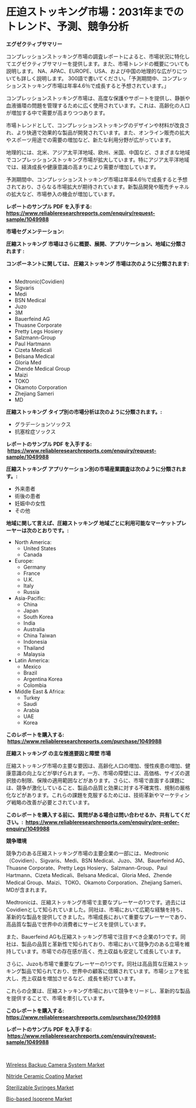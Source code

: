 <p><h1>圧迫ストッキング市場：2031年までのトレンド、予測、競争分析</h1></p><p><strong>エグゼクティブサマリー</strong></p>
<p><p>コンプレッションストッキング市場の調査レポートによると、市場状況に特化してエグゼクティブサマリーを提供します。また、市場トレンドの概要についても説明します。 NA、APAC、EUROPE、USA、および中国の地理的な広がりについても詳しく説明します。 300語で書いてください。「予測期間中、コンプレッションストッキング市場は年率4.6％で成長すると予想されています。」</p><p>コンプレッションストッキング市場は、高度な保護やサポートを提供し、静脈や血液循環の問題を管理するために広く使用されています。これは、高齢化の人口が増加する中で需要が高まりつつあります。</p><p>市場トレンドとして、コンプレッションストッキングのデザインや材料が改良され、より快適で効果的な製品が開発されています。また、オンライン販売の拡大やスポーツ用途での需要の増加など、新たな利用分野が広がっています。</p><p>地理的には、北米、アジア太平洋地域、欧州、米国、中国など、さまざまな地域でコンプレッションストッキング市場が拡大しています。特にアジア太平洋地域では、経済成長や健康意識の高まりにより需要が増加しています。</p><p>予測期間中、コンプレッションストッキング市場は年率4.6％で成長すると予想されており、さらなる市場拡大が期待されています。新製品開発や販売チャネルの拡大など、市場参入の機会が増加しています。</p></p>
<p><strong>レポートのサンプル PDF を入手する: <a href="https://www.reliableresearchreports.com/enquiry/request-sample/1049988">https://www.reliableresearchreports.com/enquiry/request-sample/1049988</a></strong></p>
<p><strong>市場セグメンテーション:</strong></p>
<p><strong> 圧縮ストッキング 市場はさらに概要、展開、アプリケーション、地域に分類されます :</strong></p>
<p><strong>コンポーネントに関しては、 圧縮ストッキング 市場は次のように分類されます: &nbsp;</strong></p>
<p><ul><li>Medtronic(Covidien)</li><li>Sigvaris</li><li>Medi</li><li>BSN Medical</li><li>Juzo</li><li>3M</li><li>Bauerfeind AG</li><li>Thuasne Corporate</li><li>Pretty Legs Hosiery</li><li>Salzmann-Group</li><li>Paul Hartmann</li><li>Cizeta Medicali</li><li>Belsana Medical</li><li>Gloria Med</li><li>Zhende Medical Group</li><li>Maizi</li><li>TOKO</li><li>Okamoto Corporation</li><li>Zhejiang Sameri</li><li>MD</li></ul></p>
<p><strong> 圧縮ストッキング タイプ別の市場分析は次のように分類されます。:</strong></p>
<p><ul><li>グラデーションソックス</li><li>抗塞栓症ソックス</li></ul></p>
<p><strong>レポートのサンプル PDF を入手する: &nbsp;<a href="https://www.reliableresearchreports.com/enquiry/request-sample/1049988">https://www.reliableresearchreports.com/enquiry/request-sample/1049988</a></strong></p>
<p><strong> 圧縮ストッキング アプリケーション別の市場産業調査は次のように分類されます。:</strong></p>
<p><ul><li>外来患者</li><li>術後の患者</li><li>妊娠中の女性</li><li>その他</li></ul></p>
<p><strong>地域に関して言えば、圧縮ストッキング 地域ごとに利用可能なマーケットプレーヤーは次のとおりです。:</strong></p>
<p><ul>
    <li>
        North America:
        <ul>
            <li>United States</li>
            <li>Canada</li>
        </ul>
    </li>
    <li>
        Europe:
        <ul>
            <li>Germany</li>
            <li>France</li>
            <li>U.K.</li>
            <li>Italy</li>
            <li>Russia</li>
        </ul>
    </li>
    <li>
        Asia-Pacific:
        <ul>
            <li>China</li>
            <li>Japan</li>
            <li>South Korea</li>
            <li>India</li>
            <li>Australia</li>
            <li>China Taiwan</li>
            <li>Indonesia</li>
            <li>Thailand</li>
            <li>Malaysia</li>
        </ul>
    </li>
    <li>
        Latin America:
        <ul>
            <li>Mexico</li>
            <li>Brazil</li>
            <li>Argentina Korea</li>
            <li>Colombia</li>
        </ul>
    </li>
    <li>
        Middle East & Africa:
        <ul>
            <li>Turkey</li>
            <li>Saudi</li>
            <li>Arabia</li>
            <li>UAE</li>
            <li>Korea</li>
        </ul>
    </li>
    </ul></p>
<p><strong>このレポートを購入する: &nbsp;<a href="https://www.reliableresearchreports.com/purchase/1049988">https://www.reliableresearchreports.com/purchase/1049988</a></strong></p>
<p><strong>圧縮ストッキング の主な推進要因と障壁 市場</strong></p>
<p><p>圧縮ストッキング市場の主要な要因は、高齢化人口の増加、慢性疾患の増加、健康意識の向上などが挙げられます。一方、市場の障壁には、高価格、サイズの選択肢の制限、保険の適用範囲などがあります。さらに、市場で直面する課題には、競争が激化していること、製品の品質と効果に対する不確実性、規制の厳格化などがあります。これらの課題を克服するためには、技術革新やマーケティング戦略の改善が必要とされています。</p></p>
<p><strong>このレポートを購入する前に、質問がある場合は問い合わせるか、共有してください。:&nbsp; <a href="https://www.reliableresearchreports.com/enquiry/pre-order-enquiry/1049988">https://www.reliableresearchreports.com/enquiry/pre-order-enquiry/1049988</a></strong></p>
<p><strong>競争環境</strong></p>
<p><p>競争力のある圧縮ストッキング市場の主要企業の一部には、Medtronic（Covidien）、Sigvaris、Medi、BSN Medical、Juzo、3M、Bauerfeind AG、Thuasne Corporate、Pretty Legs Hosiery、Salzmann-Group、Paul Hartmann、Cizeta Medicali、Belsana Medical、Gloria Med、Zhende Medical Group、Maizi、TOKO、Okamoto Corporation、Zhejiang Sameri、MDが含まれます。</p><p>Medtronicは、圧縮ストッキング市場で主要なプレーヤーの1つです。過去にはCovidienとして知られていました。同社は、市場において広範な経験を持ち、革新的な製品を提供してきました。市場成長において重要なプレーヤーであり、高品質な製品で世界中の消費者にサービスを提供しています。</p><p>また、Bauerfeind AGも圧縮ストッキング市場で注目すべき企業の1つです。同社は、製品の品質と革新性で知られており、市場において競争力のある立場を維持しています。市場での存在感が高く、売上収益も安定して成長しています。</p><p>さらに、Juzoも市場で重要なプレーヤーの1つです。同社は高品質な圧縮ストッキング製品で知られており、世界中の顧客に信頼されています。市場シェアを拡大し、売上収益を増加させるなど、成長を続けています。</p><p>これらの企業は、圧縮ストッキング市場において競争をリードし、革新的な製品を提供することで、市場を牽引しています。</p></p>
<p><strong>このレポートを購入する: &nbsp; <a href="https://www.reliableresearchreports.com/purchase/1049988">https://www.reliableresearchreports.com/purchase/1049988</a></strong></p>
<p><strong>レポートのサンプル PDF を入手する: &nbsp;<a href="https://www.reliableresearchreports.com/enquiry/request-sample/1049988">https://www.reliableresearchreports.com/enquiry/request-sample/1049988</a></strong><strong></strong></p>
<p>&nbsp;</p>
<p><p><a href="https://github.com/Angelnienowdseej3e45z3p8c/Market-Research-Report-List-1/blob/main/wireless-backup-camera-system-market.md">Wireless Backup Camera System Market</a></p><p><a href="https://view.publitas.com/reportprime-1/nitride-ceramic-coating-market-size-growth-and-forecast-from-2023-2030/">Nitride Ceramic Coating Market</a></p><p><a href="https://view.publitas.com/reportprime-1/sterilizable-syringes-market-size-focuses-on-market-dynamics-in-depth-analysis-and-future-projections-of-its-market-forecasted-for-period-from-2023-to-2030/">Sterilizable Syringes Market</a></p><p><a href="https://adventurous-uranium-ef9.notion.site/Bio-based-Isoprene-Market-Challenges-Opportunities-and-Growth-Drivers-and-Major-Market-Players-fo-a052373dd5a04a96a2cceadd175c1bef">Bio-based Isoprene Market</a></p></p>